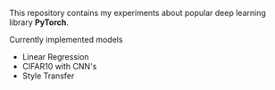 This repository contains my experiments about popular deep learning library **PyTorch**.

Currently implemented models 
* Linear Regression
* CIFAR10 with CNN's
* Style Transfer
